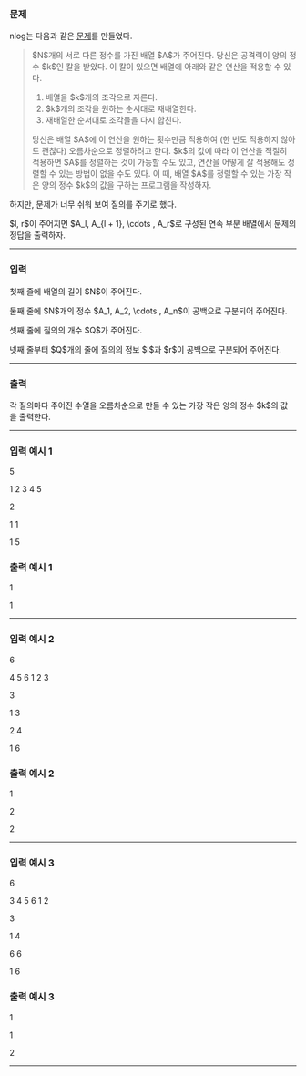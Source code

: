 ### 문제
<div class="problem-text" id="problem_description">
<p>nlog는 다음과 같은 <a href="https://www.acmicpc.net/problem/22965">문제</a>를 만들었다.</p>
<blockquote>
<p>$N$개의 서로 다른 정수를 가진 배열 $A$가 주어진다. 당신은 공격력이 양의 정수 $k$인 칼을 받았다. 이 칼이 있으면 배열에 아래와 같은 연산을 적용할 수 있다.</p>
<ol>
<li>배열을 $k$개의 조각으로 자른다.</li>
<li>$k$개의 조각을 원하는 순서대로 재배열한다.</li>
<li>재배열한 순서대로 조각들을 다시 합친다.</li>
</ol>
<p>당신은 배열 $A$에 이 연산을 원하는 횟수만큼 적용하여 (한 번도 적용하지 않아도 괜찮다) 오름차순으로 정렬하려고 한다. $k$의 값에 따라 이 연산을 적절히 적용하면 $A$를 정렬하는 것이 가능할 수도 있고, 연산을 어떻게 잘 적용해도 정렬할 수 있는 방법이 없을 수도 있다. 이 때, 배열 $A$를 정렬할 수 있는 가장 작은 양의 정수 $k$의 값을 구하는 프로그램을 작성하자.</p>
</blockquote>
<p>하지만, 문제가 너무 쉬워 보여 질의를 주기로 했다.</p>
<p>$l, r$이 주어지면 $A_l, A_{l + 1}, \cdots , A_r$로 구성된 연속 부분 배열에서 문제의 정답을 출력하자.</p>
</div>
<hr/>

### 입력
<p>첫째 줄에 배열의 길이 $N$이 주어진다.</p>
<p>둘째 줄에 $N$개의 정수 $A_1, A_2, \cdots , A_n$이 공백으로 구분되어 주어진다.</p>
<p>셋째 줄에 질의의 개수 $Q$가 주어진다.</p>
<p>넷째 줄부터 $Q$개의 줄에 질의의 정보 $l$과 $r$이 공백으로 구분되어 주어진다.</p>
<hr/>

### 출력
<p>각 질의마다 주어진 수열을 오름차순으로 만들 수 있는 가장 작은 양의 정수 $k$의 값을 출력한다.</p>
<hr/>

### 입력 예시 1
5
1 2 3 4 5
2
1 1
1 5

### 출력 예시 1
1
1

<hr/>

### 입력 예시 2
6
4 5 6 1 2 3
3
1 3
2 4
1 6

### 출력 예시 2
1
2
2

<hr/>

### 입력 예시 3
6
3 4 5 6 1 2
3
1 4
6 6
1 6

### 출력 예시 3
1
1
2

<hr/>

